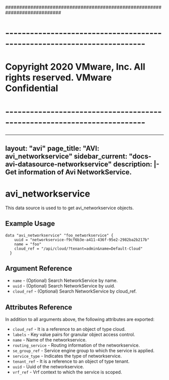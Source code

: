 ############################################################################
# ------------------------------------------------------------------------
# Copyright 2020 VMware, Inc.  All rights reserved. VMware Confidential
# ------------------------------------------------------------------------
###

---
layout: "avi"
page_title: "AVI: avi_networkservice"
sidebar_current: "docs-avi-datasource-networkservice"
description: |-
  Get information of Avi NetworkService.
---

# avi_networkservice

This data source is used to to get avi_networkservice objects.

## Example Usage

```hcl
data "avi_networkservice" "foo_networkservice" {
    uuid = "networkservice-f9cf6b3e-a411-436f-95e2-2982ba2b217b"
    name = "foo"
    cloud_ref = "/api/cloud/?tenant=admin&name=Default-Cloud"
  }
```

## Argument Reference

* `name` - (Optional) Search NetworkService by name.
* `uuid` - (Optional) Search NetworkService by uuid.
* `cloud_ref` - (Optional) Search NetworkService by cloud_ref.
  
## Attributes Reference

In addition to all arguments above, the following attributes are exported:

* `cloud_ref` - It is a reference to an object of type cloud.
* `labels` - Key value pairs for granular object access control.
* `name` - Name of the networkservice.
* `routing_service` - Routing information of the networkservice.
* `se_group_ref` - Service engine group to which the service is applied.
* `service_type` - Indicates the type of networkservice.
* `tenant_ref` - It is a reference to an object of type tenant.
* `uuid` - Uuid of the networkservice.
* `vrf_ref` - Vrf context to which the service is scoped.

